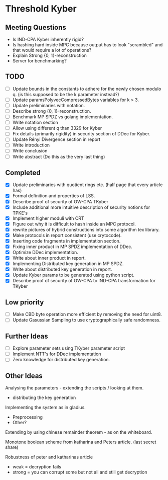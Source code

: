 # Threshold Kyber

## Meeting Questions
- Is IND-CPA Kyber inherently rigid?
- Is hashing hard inside MPC because output has to look "scrambled" and that would require a lot of operations?
- Explain Strong {0, 1}-reconstruction
- Server for benchmarking?

## TODO
- [ ] Update bounds in the constants to adhere for the newly chosen modulo q. (is this supposed to be the k parameter instead?)
- [ ] Update paramsPolyvecCompressedBytes variables for k > 3.
- [ ] Update preliminaries with notation.
- [ ] Describe strong {0, 1}-reconstruction.
- [ ] Benchmark MP SPDZ vs golang implementation.
- [ ] Write notation section
- [ ] Allow using different q than 3329 for Kyber
- [ ] Fix details (primarily rigidity) in security section of DDec for Kyber.
- [ ] Update Rényi Divergence section in report
- [ ] Write introduction
- [ ] Write conclusion
- [ ] Write abstract (Do this as the very last thing)

## Completed
- [x] Update preliminaries with quotient rings etc. (half page that every article has)
- [x] Formal definition and properties of LSS.
- [X] Describe proof of security of OW-CPA TKyber
- [X] Include additional more intuitive description of security notions for TPKE's
- [X] Implement higher moduli with CRT
- [X] Figure out why it is difficult to hash inside an MPC protocol.
- [x] rewrite pictures of hybrid constructions into some algorithm tex library.
- [x] Make protocols in report consistent (use crytocode).
- [x] Inserting code fragments in implementation section.
- [x] Fixing inner product in MP SPDZ implementation of DDec.
- [X] Optimize DDec implementation.
- [x] Write about inner product in report.
- [x] Implementing Distributed key generation in MP SPDZ.
- [x] Write about distributed key generation in report.
- [x] Update Kyber params to be generated using python script.
- [X] Describe proof of security of OW-CPA to IND-CPA transformation for TKyber

## Low priority
- [ ] Make CBD byte operation more efficient by removing the need for uint8.
- [ ] Update Gasussian Sampling to use cryptographically safe randomness.

## Further Ideas
- [ ] Explore parameter sets using TKyber parameter script
- [ ] Implement NTT's for DDec implementation
- [ ] Zero knowledge for distributed key generation.

## Other Ideas
Analysing the parameters - extending the scripts / looking at them. 
- distributing the key generation 

Implementing the system as in gladius.
- Preprocessing
- Other?

Extending by using chinese remainder theorem - as on the whiteboard.

Monotone boolean scheme from katharina and Peters article. (last secret share)

Robustness of peter and katharinas article
- weak = decryption fails
- strong = you can corrupt some but not all and still get decryption

